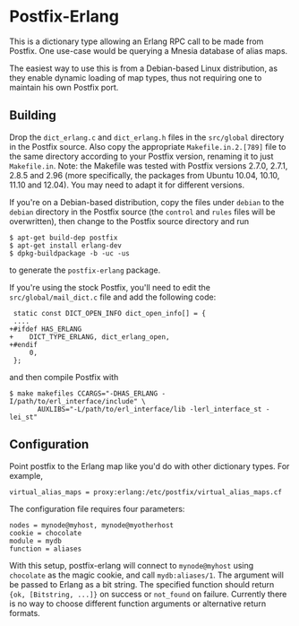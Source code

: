 Postfix-Erlang
==============

This is a dictionary type allowing an Erlang RPC call to be made from Postfix.
One use-case would be querying a Mnesia database of alias maps.

The easiest way to use this is from a Debian-based Linux distribution, as they
enable dynamic loading of map types, thus not requiring one to maintain his own
Postfix port.

Building
--------

Drop the `dict_erlang.c` and `dict_erlang.h` files in the `src/global` directory
in the Postfix source. Also copy the appropriate `Makefile.in.2.[789]` file to
the same directory according to your Postfix version, renaming it to just
`Makefile.in`. Note: the Makefile was tested with Postfix versions 2.7.0, 2.7.1,
2.8.5 and 2.96 (more specifically, the packages from Ubuntu 10.04, 10.10, 11.10
and 12.04).
You may need to adapt it for different versions.

If you're on a Debian-based distribution, copy the files under `debian` to the
`debian` directory in the Postfix source (the `control` and `rules` files will
be overwritten), then change to the Postfix source directory and run

    $ apt-get build-dep postfix
    $ apt-get install erlang-dev
    $ dpkg-buildpackage -b -uc -us

to generate the `postfix-erlang` package.

If you're using the stock Postfix, you'll need to edit the
`src/global/mail_dict.c` file and add the following code:

     static const DICT_OPEN_INFO dict_open_info[] = {
     ....
    +#ifdef HAS_ERLANG
    +    DICT_TYPE_ERLANG, dict_erlang_open,
    +#endif
         0,
     };

and then compile Postfix with

    $ make makefiles CCARGS="-DHAS_ERLANG -I/path/to/erl_interface/include" \
           AUXLIBS="-L/path/to/erl_interface/lib -lerl_interface_st -lei_st"


Configuration
-------------

Point postfix to the Erlang map like you'd do with other dictionary types.
For example,

    virtual_alias_maps = proxy:erlang:/etc/postfix/virtual_alias_maps.cf

The configuration file requires four parameters:

    nodes = mynode@myhost, mynode@myotherhost
    cookie = chocolate
    module = mydb
    function = aliases

With this setup, postfix-erlang will connect to `mynode@myhost` using
`chocolate` as the magic cookie, and call `mydb:aliases/1`. The argument will
be passed to Erlang as a bit string. The specified function should return
`{ok, [Bitstring, ...]}` on success or `not_found` on failure. Currently there
is no way to choose different function arguments or alternative return formats.
